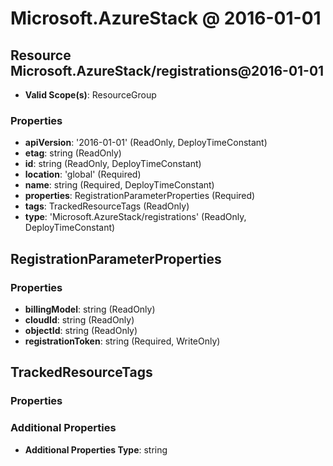 # Microsoft.AzureStack @ 2016-01-01

## Resource Microsoft.AzureStack/registrations@2016-01-01
* **Valid Scope(s)**: ResourceGroup
### Properties
* **apiVersion**: '2016-01-01' (ReadOnly, DeployTimeConstant)
* **etag**: string (ReadOnly)
* **id**: string (ReadOnly, DeployTimeConstant)
* **location**: 'global' (Required)
* **name**: string (Required, DeployTimeConstant)
* **properties**: RegistrationParameterProperties (Required)
* **tags**: TrackedResourceTags (ReadOnly)
* **type**: 'Microsoft.AzureStack/registrations' (ReadOnly, DeployTimeConstant)

## RegistrationParameterProperties
### Properties
* **billingModel**: string (ReadOnly)
* **cloudId**: string (ReadOnly)
* **objectId**: string (ReadOnly)
* **registrationToken**: string (Required, WriteOnly)

## TrackedResourceTags
### Properties
### Additional Properties
* **Additional Properties Type**: string

